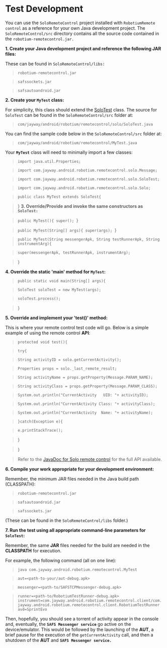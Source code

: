 # Test Development #
You can use the `SoloRemoteControl` project installed with `RobotiumRemote control` as a reference for your own Java development project. The `SoloRemoteControl/src` directory contains all the source code contained in the `robotium-remotecontrol.jar.`

**1. Create your Java development project and reference the following JAR files:**

These can be found in `SoloRemoteControl/libs:`

> `robotium-remotecontrol.jar`

> `safssockets.jar`

> `safsautoandroid.jar`

**2. Create your `MyTest` class:**

For simplicity, this class should extend the [SoloTest](http://safsdev.sourceforge.net/doc/com/jayway/android/robotium/remotecontrol/solo/SoloTest.html) class.
The source for `SoloTest` can be found in the `SoloRemoteControl/src` folder at:

> `com/jayway/android/robotium/remotecontrol/solo/SoloTest.java`

You can find the sample code below in the `SoloRemoteControl/src` folder at:

> `com/jayway/android/robotium/remotecontrol/MyTest.java`

Your **`MyTest`** class will need to minimally import a few classes:

> `import java.util.Properties;`

> `import com.jayway.android.robotium.remotecontrol.solo.Message;`

> `import com.jayway.android.robotium.remotecontrol.solo.SoloTest;`

> `import com.jayway.android.robotium.remotecontrol.solo.Solo;`

> `public class MyTest extends SoloTest{`

> }
**3. Override/Provide and invoke the same constructors as `SoloTest:`**

> `public MyTest(){ super(); `}

> `public MyTest(String[] args){ super(args); `}

> `public MyTest(String messengerApk, String testRunnerApk, String` `instrumentArg){`

> `super(messengerApk, testRunnerApk, instrumentArg);`

> }

**4. Override the static 'main' method for `MyTest`:**

> `public static void main(String[] args){`

> `SoloTest soloTest = new MyTest(args);`

> `soloTest.process();`

> }

**5. Override and implement your 'test()' method:**

This is where your remote control test code will go. Below is a simple example of using the remote control **API**:

> `protected void test(){`

> `try{`

> `String activityID = solo.getCurrentActivity();`

> `Properties props = solo._last_remote_result;`

> `String activityName = props.getProperty(Message.PARAM_NAME);`

> `String activityClass = props.getProperty(Message.PARAM_CLASS);`

> `System.out.println("CurrentActivity   UID: "+ activityID);`

> `System.out.println("CurrentActivity Class: "+ activityClass);`

> `System.out.println("CurrentActivity  Name: "+ activityName);`

> `}catch(Exception e){`

> `e.printStackTrace();`

> }

> }

> Refer to the [JavaDoc for Solo remote control](http://safsdev.sourceforge.net/doc/com/jayway/android/robotium/remotecontrol/solo/Solo.html) for the full API available.

**6. Compile your work appropriate for your development environment:**

Remember, the minimum JAR files needed in the Java build path (CLASSPATH):

> `robotium-remotecontrol.jar`

> `safsautoandroid.jar`

> `safssockets.jar`

(These can be found in the `SoloRemoteControl/libs` folder.)

**7. Run the test using all appropriate command-line parameters for `SoloTest`:**

Remember, the same **JAR** files needed for the build are needed in the **CLASSPATH** for execution.

For example, the following command (all on one line):

> `java com.jayway.android.robotium.remotecontrol.MyTest`

> `aut=<path-to-your/aut-debug.apk>`

> `messenger=<path-to/SAFSTCPMessenger-debug.apk>`

> `runner=<path-to/RobotiumTestRunner-debug.apk>`
> `instrument=com.jayway.android.robotium.remotecontrol.client/com.jayway.android.robotium.remotecontrol.client.RobotiumTestRunner`
> `avd=SprintEvo`

Then, hopefully, you should see a torrent of activity appear in the console and, eventually, the **`SAFS Messenger service`** go active on the device/emulator.  This would be followed by the launching of the **AUT**, a brief pause for the execution of the `getCurrentActivity` call, and then a shutdown of the **AUT** and **`SAFS Messenger service.`**